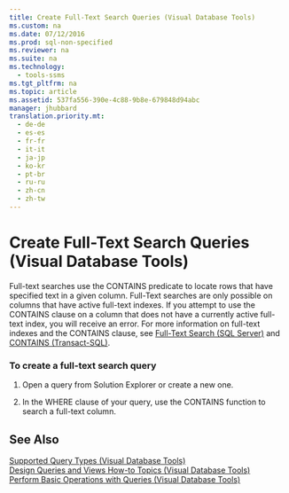 ```yaml
---
title: Create Full-Text Search Queries (Visual Database Tools)
ms.custom: na
ms.date: 07/12/2016
ms.prod: sql-non-specified
ms.reviewer: na
ms.suite: na
ms.technology: 
  - tools-ssms
ms.tgt_pltfrm: na
ms.topic: article
ms.assetid: 537fa556-390e-4c88-9b8e-679848d94abc
manager: jhubbard
translation.priority.mt: 
  - de-de
  - es-es
  - fr-fr
  - it-it
  - ja-jp
  - ko-kr
  - pt-br
  - ru-ru
  - zh-cn
  - zh-tw
---
```

# Create Full-Text Search Queries (Visual Database Tools)
Full\-text searches use the CONTAINS predicate to locate rows that have specified text in a given column. Full\-Text searches are only possible on columns that have active full\-text indexes. If you attempt to use the CONTAINS clause on a column that does not have a currently active full\-text index, you will receive an error. For more information on full\-text indexes and the CONTAINS clause, see [Full-Text Search (SQL Server)](assetId:///a0ce315d-f96d-4e5d-b4eb-ff76811cab75) and [CONTAINS (Transact-SQL)](assetId:///996c72fc-b1ab-4c96-bd12-946be9c18f84).  
  
### To create a full\-text search query  
  
1.  Open a query from Solution Explorer or create a new one.  
  
2.  In the WHERE clause of your query, use the CONTAINS function to search a full\-text column.  
  
## See Also  
[Supported Query Types &#40;Visual Database Tools&#41;](../content/Supported-Query-Types--Visual-Database-Tools-.md)  
[Design Queries and Views How-to Topics &#40;Visual Database Tools&#41;](../content/Design-Queries-and-Views-How-to-Topics--Visual-Database-Tools-.md)  
[Perform Basic Operations with Queries &#40;Visual Database Tools&#41;](../content/Perform-Basic-Operations-with-Queries--Visual-Database-Tools-.md)  
  
